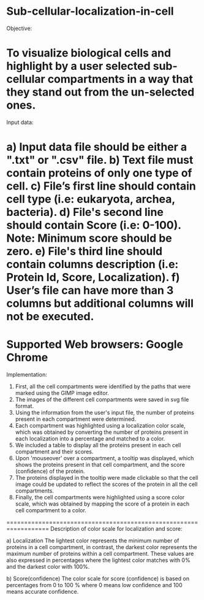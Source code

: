 Sub-cellular-localization-in-cell
==================================================================
Objective:

To visualize biological cells and highlight by a user selected sub-cellular compartments in a way that they stand out from the un-selected ones.
==================================================================
Input data:

a) Input data file should be either a ".txt" or ".csv" file.
b) Text file must contain proteins of only one type of cell.
c) File’s first line should contain cell type (i.e: eukaryota, archea, bacteria).
d) File's second line should contain Score (i.e: 0-100). Note: Minimum score should be zero.
e) File's third line should contain columns description (i.e: Protein Id, Score, Localization).
f) User’s file can have more than 3 columns but additional columns will not be executed.
==================================================================
Supported Web browsers: Google Chrome
==================================================================
Implementation:

1. First, all the cell compartments were identified by the paths that were marked using the GIMP image editor.
2. The images of the different cell compartments were saved in svg file format.
3. Using the information from the user's input file, the number of proteins present in each compartment were determined.
4. Each compartment was highlighted using a localization color scale, which was obtained by converting the number of proteins present in each localization into a percentage and matched to a color.
5. We included a table to display all the proteins present in each cell compartment and their scores.
6. Upon 'mouseover' over a compartment, a tooltip was displayed, which shows the proteins present in that cell compartment, and the score (confidence) of the protein.
7. The proteins displayed in the tooltip were made clickable so that the cell image could be updated to reflect the scores of the protein in all the cell compartments.
8. Finally, the cell compartments were highlighted using a score color scale, which was obtained by mapping the score of a protein in each cell compartment to a color.

==================================================================
Description of color scale for localization and score:

a)	Localization
The lightest color represents the minimum number of proteins in a cell compartment, in contrast, the darkest color represents the maximum number of proteins within a cell compartment. These values are also expressed in percentages where the lightest color matches with 0% and the darkest color with 100%.

b)	Score(confidence)
The color scale for score (confidence) is based on percentages from 0 to 100 % where 0 means low confidence and 100 means accurate confidence. 

